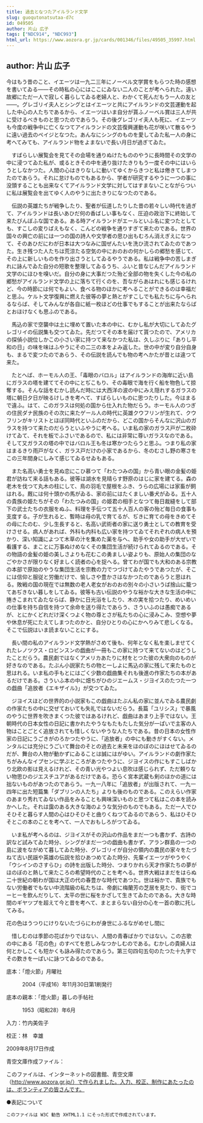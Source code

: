 ```yaml
---
title: 過去となつたアイルランド文学
slug: guoqutonatsutaa-d7c
id: 049505
author: 片山 広子
tags: ["NDC914", "NDC993"]
html_url: https://www.aozora.gr.jp/cards/001346/files/49505_35997.html
---
```


## author: 片山 広子

今はもう昔のこと、イエーツは一九二三年にノーベル文学賞をもらつた時の感想を書いてゐる――その時私の心にはここにゐない二人のことが考へられた。遠い故郷にただ一人で寂しく暮らしてゐる老婦人と、わかくて死んだもう一人の友と――。グレゴリイ夫人とシングとはイエーツと共にアイルランドの文芸運動を起した中心の人たちであるから、イエーツはいま自分が貰ふノーベル賞は三人が共に受けるべきものと思つたのであらう。その後グレゴリイ夫人も死に、イエーツも今度の戦争中に亡くなつてアイルランドの文芸復興運動も花が咲いて散るやうに遠い過去のペイジとなつた。あんなにシングのものを愛してゐた私一人の身に考へてみても、アイルランド物をよまないで長い月日が過ぎてゐた。

　すばらしい展覧会を見てその会場を通りぬけたもののやうに長時間その文学の中に浸つてゐた私が、或るときその中を通り抜けたきりもう一度その中にはいらうとしなかつた。人間の心はきりなしに動いてゆくからきつと私は倦きてしまつたのであらう。それに怠けものでもあるから、学者が研究するやうに一つの事に没頭することも出来なくてアイルランド文学に対してはすまないことながらついに私は展覧会を出てゆく人のやうに出たきりになつたのである。

　伝説の英雄たちが戦争したり、聖者が伝道したりした昔の若々しい時代を過ぎて、アイルランドは長いあひだ何の香ばしい事もなく、圧迫の政治下に終始して来たびんぼふな国である。ある時アイルランドがエールといふ名に変つたとしても、すこしの変りばえもなく、こんどの戦争を通りすぎて来たのである。世界の国々の興亡の前には一つの国の詩人や文学者の思ひ出もむろん消えぎえになつて、そのあひだにわが日本は大つなみに国ぜんたいを洗ひ流されてゐたのであつた。生き残つた人たちは荒涼たる空気の中におのおの何かしらの郷愁を感じて、その上に新しいものを作り出さうとしてゐるやうである。私は戦争中の苦しまぎれに詠んでゐた自分の短歌を整理してゐるうち、ふいと昔なじんだアイルランド文学のにほひを嗅いだ。自分の身に大事だつた殆ど全部の物を失くした今の私の郷愁がアイルランド文学の上に落ちて行くのを、吾ながらあはれにも感じるけれど、今の時節には何でもよい、食べる物のほかに考へることができるのは幸福だと思ふ。ケルト文学復興に燃えた彼等の夢と熱とがすこしでも私たちに与へられるならば、そしてみんなが各自に紙一枚ほどの仕事でもすることが出来たならばとおほけなくも思ふのである。

　馬込の家で空襲中は土に埋めて置いた本の中に、むかし私が大切にしてゐたグレゴリイの伝説集も交つてゐた。先だつてその本を届けて貰つたので、アメリカの探偵小説位しかこの小さい家に持つて来なかつた私は、久しぶりに「ありし平和の日」の味を味はふやうにその二三の本をよみ返した。世の中が変り自分自身も、まるで変つたのであらう、その伝説を読んでも物の考へかたが昔とは違つて来た。

　たとへば、ホーモル人の王、「毒眼のバロル」はアイルランドの海岸に近い島にガラスの塔を建ててその中にとぢこもり、その毒眼で海を行く船を物色して掠奪する。そんな話をむかし読んだ時には大西洋の波の中にみえ隠れするガラスの塔に朝日夕日が映るけしきを考へて、すばらしいものに思つたりした。今はまるで違ふ。はて、このガラスは何処の国から仕入れた物だらう。ホーモル人のつぎの住民ダナ民族のその次に来たゲール人の時代に英雄クウフリンが生れて、クウフリンがキリストとほぼ同時代といふのだから、どこの国からそんなに沢山のガラスを持つて来たのだらうといふやうに考へる。いま私の家のガラス戸が二枚砕けてゐて、それを板でふさいであるので、私には非常に尊いガラスなのである。そして又ガラスの塔の中ではバロル王も冬は寒かつたらうと思ふ。つまり私の家はまるきり雨戸がなく、ガラス戸だけの小家であるから、冬のむさし野の寒さをこの三年間身にしみて感じてゐるせゐもある。

　また名高い勇士を見ぬ恋にこひ慕つて「わたつみの国」から青い眼の金髪の姫君が訪ねて来る話もある。彼等は湖水を見晴らす野原のはじに家を建てる。森の老木を伐つて丸木の柱にして、鳥の羽毛で屋根をふき、うらの広場には家畜が飼はれる。厩には何十頭かの馬がゐる、家の前にはたくましい番犬がゐる。五十人の貴族の姫たちがその「わたつみの国」の姫君の相手となつて毎日裁縫をして部下の武士たちの衣服をぬふ、料理を手伝つて五十人百人の客の殆ど毎日の食事も支度する。子が生れると、暫時は母の乳で育てるが、ぢきに育ての母をきめてその母にたのむ、少し生長すると、名高い武術者の家に送り勇士としての教育を受けさせる。病人があれば、外科も内科も広い家を持つてゐてそれぞれの病人を預かり、深い知識によつて木草の汁を集めた薬を与へ、助手や女の助手が大ぜいで看護する、まことに万事ぬけめなくその集団生活が続けられてゐるのである。その物語の金髪の姫の美しさよりも花むこの勇ましい姿よりも、原始人の集団のなごやかさが限りなく好ましく読者の心を捉へる。曾てわが国でも大和のある宗教の本部で原始のやうな集団生活を宗教の力でつづけてゐたやうであつたが、そこには信仰と服従と労働だけで、愉しさや豊かさはなかつたのであらうと思はれる。敗戦の国の現在では無数の老人老女がおのおの別々の小さいうば捨山に籠つてあぢきない暮しをしてゐる。彼等も古い伝説のやうな裕かな大きな生活の中に捲きこまれてゐたならば、静かに日光浴をしたり、木の実を拾つたり、めいめいの仕事を持ち自信を持つて余命を送り得たであらう、さういふのは愚痴であるが、とにかくどれだけ深くつよく物の尊とさが私たちの心に浸みこみ、空想や夢や休息が死にたえてしまつたのかと、自分ひとりの心にかへりみて悲しくなる。そこで伝説はいま読まないことにする。

　長い間の私のアイルランド文学熱がさめて後も、何年となく私を楽しませてくれたレノツクス・ロビンスンの戯曲が一冊もこの家に持つて来てないのはどうしたことだらう。農民劇ではなくアメリカあたりに材をとつた彼の大衆向のものが好きなのである。たぶん小説家たちの物と一しよに馬込の家に残して来たものと思はれる。いま私の手もとにはごく少数の戯曲集それも後進の作家たちの本があるだけである。さういふ本の中に畑ちがひのジエームス・ジヨイスのたつた一つの戯曲「追放者《エキザイル》」が交つてゐた。

　ジヨイスほどの世界的の小説家もこの戯曲はたぶん私の家に並んでゐる農民劇の作家たちの中に交ぜておいても失礼ではないだらう。長篇「ユリシス」で暴風のやうに世界を吹きまくつた彼ではあるけれど、戯曲はあまり上手ではない。王朝時代の日本女性の日記に書かれたやうなもたもたした気分が一ぱいで主客の人物はことごとく追放されても惜しくないやうな人たちである。昔の日本の女性作家の日記にうごきがのろかつたやうに、「追放者」の中にも動きがすくない。メンタルには充分にうごいて舞台のそとの過去と未来をほのぼのにほはせてゐるのだが、舞台の人物が動かずにゐることは誠にはがゆい。アイルランドの劇作家たちがみんなイプセンに学ぶところがあつたやうに、ジヨイスの作にもすこしばかり北欧の影は見えるけれど、その青い光やつよい息吹は感じられず、ただ頼りない物思ひのジエスチユアがあるだけである。恐らく宮本武蔵も剣のほかの道には拙ないものがあつたのであらう。一九一八年に「追放者」が出版されて、一九一四年に出た短篇集「ダブリンの人たち」よりも後のものである。このえらい作家のあまり秀れてゐない作品をみることも興味深いものと思つて私はこの本を読みかへした。それは靄のある大きな海のような気分のものでもある。ただ一人でひそひそと暮らす人間の心はひそひそと曲りくねつてゐるのであらう、私はひそひそとこの本のことを考へて、一人でおもしろがつてゐる。

　いま私が考へるのは、ジヨイスがその沢山の作品をまだ一つも書かず、古詩の訳など試みてゐた時分、シングがまだ一つの戯曲も書かず、アラン群島の一つの島に波をながめて暮してゐた時分、グレゴリイが自分の領内の農民の家々をたづねて古い民謡や英雄の伝説を拾ひあつめてゐた時分、先輩イエーツがやうやく「ウシインのさすらひ」の詩を出版した時分、つまりかれら天才作家たちの夢がほのぼのと熱して来たころの希望時代のことを考へる。世界大戦はまだをはらぬ二十世紀の朝わが国は大正の代の春豊かな時代であつた。世は裕かで、貴族でもない労働者でもない中流階級の私たちは、帝劇に梅蘭芳の芝居を見たり、街でコーヒーを飲んだりして、太平の世に桜をかざして生きてゐたのである。大きな時間のギヤツプを超えて今と昔を考へて、まとまらない自分の心を一首の歌に托してみる。


花の色はうつりにけりないたづらにわが身世にふるながめせし間に



　惜しむのは季節の花ばかりではない、人間の青春ばかりではない。この古歌の中にある「花の色」のすべてを悲しみなつかしむのである。むかしの貴婦人は何とかしこくも短かくも詠み得たのであらう。第三句四句五句のたつた十九字でその歎きを一ぱいに詠つてゐるのである。













底本：「燈火節」月曜社


　　　2004（平成16）年11月30日第1刷発行

底本の親本：「燈火節」暮しの手帖社

　　　1953（昭和28）年6月

入力：竹内美佐子

校正：林　幸雄

2009年8月17日作成

青空文庫作成ファイル：

このファイルは、インターネットの図書館、青空文庫（http://www.aozora.gr.jp/）で作られました。入力、校正、制作にあたったのは、ボランティアの皆さんです。











●表記について


	このファイルは W3C 勧告 XHTML1.1 にそった形式で作成されています。